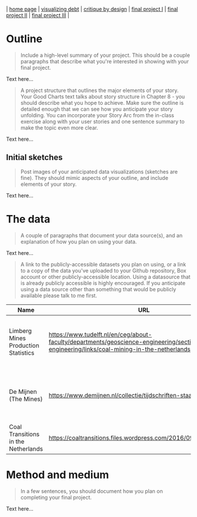| [home page](https://mvroomen.github.io/portfolio/) | [visualizing debt](visualizing-government-debt) | [critique by design](critique-by-design) | [final project I](final-project-part-one) | [final project II](final-project-part-two) | [final project III](final-project-part-three) |

# Outline
> Include a high-level summary of your project.  This should be a couple paragraphs that describe what you're interested in showing with your final project. 
 
Text here...

> A project structure that outlines the major elements of your story.  Your Good Charts text talks about story structure in Chapter 8 - you should describe what you hope to achieve.  Make sure the outline is detailed enough that we can see how you anticipate your story unfolding.  You can incorporate your Story Arc from the in-class exercise along with your user stories and one sentence summary to make the topic even more clear. 

Text here...

## Initial sketches
> Post images of your anticipated data visualizations (sketches are fine). They should mimic aspects of your outline, and include elements of your story.  

Text here...

# The data
> A couple of paragraphs that document your data source(s), and an explanation of how you plan on using your data. 

Text here...

> A link to the publicly-accessible datasets you plan on using, or a link to a copy of the data you've uploaded to your Github repository, Box account or other publicly-accessible location. Using a datasource that is already publicly accessible is highly encouraged.  If you anticipate using a data source other than something that would be publicly available please talk to me first. 

| Name | URL | Description |
|------|-----|-------------|
|  Limberg Mines Production Statistics | https://www.tudelft.nl/en/ceg/about-faculty/departments/geoscience-engineering/sections/resource-engineering/links/coal-mining-in-the-netherlands   |  Production Statistics for the Limberg Mines from 1847 until 1975            |
| De Mijnen (The Mines) |  https://www.demijnen.nl/collectie/tijdschriften-staatsmijnen  |  Issues of the Annual Reports on the State Mines from 1902 to 1975  |
| Coal Transitions in the Netherlands  |   https://coaltransitions.files.wordpress.com/2016/09/coal_nl_v04.pdf  |             |  This research paper presents various data of interest regarding the transition of coal workers out of the coal sector.

# Method and medium
> In a few sentences, you should document how you plan on completing your final project. 

Text here...
